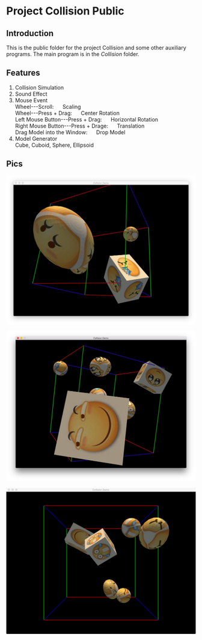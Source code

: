 # Project Collision Public

## Introduction

This is the public folder for the project Collision and some other
auxiliary programs. The main program is in the *Collision* folder.

## Features

  1. Collision Simulation  
  2. Sound Effect  
  3. Mouse Event  
	 Wheel---Scroll:  &nbsp;&nbsp;&nbsp;&nbsp;  Scaling  
	 Wheel---Press + Drag:  &nbsp;&nbsp;&nbsp;&nbsp;  Center Rotation  
	 Left Mouse Button---Press + Drag:  &nbsp;&nbsp;&nbsp;&nbsp;  Horizontal Rotation  
	 Right Mouse Button---Press + Drage:  &nbsp;&nbsp;&nbsp;&nbsp;  Translation   
	 Drag Model into the Window:  &nbsp;&nbsp;&nbsp;&nbsp;  Drop Model  
  4. Model Generator  
	 Cube, Cuboid, Sphere, Ellipsoid  

## Pics

![Alt text](./Demo_pics/001.png)

![Alt text](./Demo_pics/002.png)

![Alt text](./Demo_pics/003.png)
